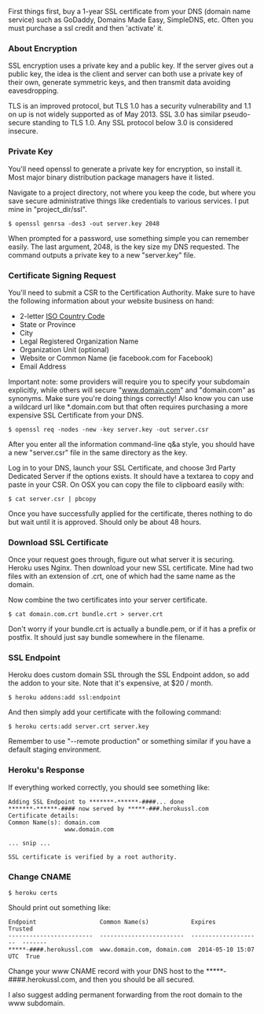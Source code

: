 First things first, buy a 1-year SSL certificate from your DNS (domain name service) such as GoDaddy, Domains Made Easy, SimpleDNS, etc. Often you must purchase a ssl credit and then 'activate' it. 

### About Encryption

SSL encryption uses a private key and a public key. If the server gives out a public key, the idea is the client and server can both use a private key of their own, generate symmetric keys, and then transmit data avoiding eavesdropping. 

TLS is an improved protocol, but TLS 1.0 has a security vulnerability and 1.1 on up is not widely supported as of May 2013. SSL 3.0 has similar pseudo-secure standing to TLS 1.0. Any SSL protocol below 3.0 is considered insecure. 

### Private Key

You'll need openssl to generate a private key for encryption, so install it. Most major binary distribution package managers have it listed. 

Navigate to a project directory, not where you keep the code, but where you save secure administrative things like credentials to various services. I put mine in "project_dir/ssl".

```
$ openssl genrsa -des3 -out server.key 2048
```

When prompted for a password, use something simple you can remember easily. The last argument, 2048, is the key size my DNS requested. The command outputs a private key to a new "server.key" file. 

### Certificate Signing Request

You'll need to submit a CSR to the Certification Authority. Make sure to have the following information about your website business on hand:

* 2-letter [ISO Country Code](http://userpage.chemie.fu-berlin.de/diverse/doc/ISO_3166.html)
* State or Province
* City
* Legal Registered Organization Name
* Organization Unit (optional)
* Website or Common Name (ie facebook.com for Facebook)
* Email Address

Important note: some providers will require you to specify your subdomain explicitly, while others will secure "www.domain.com" and "domain.com" as synonyms. Make sure you're doing things correctly! Also know you can use a wildcard url like *.domain.com but that often requires purchasing a more expensive SSL Certificate from your DNS.  

```
$ openssl req -nodes -new -key server.key -out server.csr
```

After you enter all the information command-line q&a style, you should have a new "server.csr" file in the same directory as the key.

Log in to your DNS, launch your SSL Certificate, and choose 3rd Party Dedicated Server if the options exists. It should have a textarea to copy and paste in your CSR. On OSX you can copy the file to clipboard easily with:

```
$ cat server.csr | pbcopy
```

Once you have successfully applied for the certificate, theres nothing to do but wait until it is approved. Should only be about 48 hours. 

### Download SSL Certificate

Once your request goes through, figure out what server it is securing. Heroku uses Nginx. Then download your new SSL certificate. Mine had two files with an extension of .crt, one of which had the same name as the domain. 

Now combine the two certificates into your server certificate.

```
$ cat domain.com.crt bundle.crt > server.crt
```

Don't worry if your bundle.crt is actually a bundle.pem, or if it has a prefix or postfix. It should just say bundle somewhere in the filename. 

### SSL Endpoint

Heroku does custom domain SSL through the SSL Endpoint addon, so add the addon to your site. Note that it's expensive, at $20 / month. 

```
$ heroku addons:add ssl:endpoint
```

And then simply add your certificate with the following command:

```
$ heroku certs:add server.crt server.key
```

Remember to use "--remote production" or something similar if you have a default staging environment. 

### Heroku's Response

If everything worked correctly, you should see something like:

```
Adding SSL Endpoint to *******-******-####... done
*******-******-#### now served by *****-###.herokussl.com
Certificate details:
Common Name(s): domain.com
                www.domain.com

... snip ...

SSL certificate is verified by a root authority.
```

### Change CNAME

```
$ heroku certs
```

Should print out something like:

```
Endpoint                  Common Name(s)            Expires               Trusted
------------------------  ------------------------  --------------------  -------
*****-####.herokussl.com  www.domain.com, domain.com  2014-05-10 15:07 UTC  True
```

Change your www CNAME record with your DNS host to the *****-####.herokussl.com, and then you should be all secured. 

I also suggest adding permanent forwarding from the root domain to the www subdomain. 